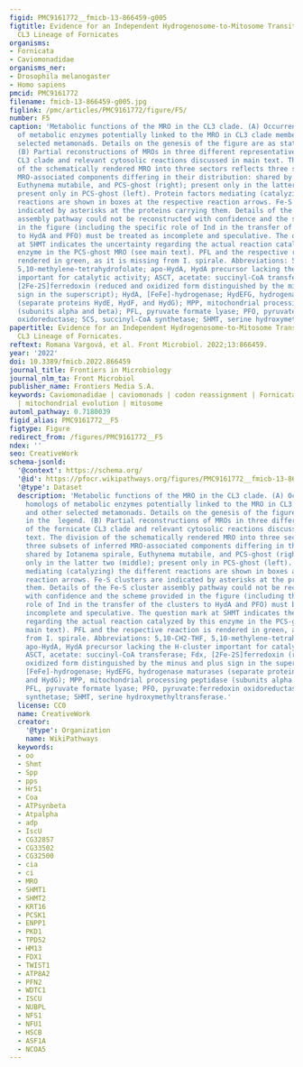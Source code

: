 ```yaml
---
figid: PMC9161772__fmicb-13-866459-g005
figtitle: Evidence for an Independent Hydrogenosome-to-Mitosome Transition in the
  CL3 Lineage of Fornicates
organisms:
- Fornicata
- Caviomonadidae
organisms_ner:
- Drosophila melanogaster
- Homo sapiens
pmcid: PMC9161772
filename: fmicb-13-866459-g005.jpg
figlink: /pmc/articles/PMC9161772/figure/F5/
number: F5
caption: 'Metabolic functions of the MRO in the CL3 clade. (A) Occurrence of homologs
  of metabolic enzymes potentially linked to the MRO in CL3 clade members and other
  selected metamonads. Details on the genesis of the figure are as stated in the  legend.
  (B) Partial reconstructions of MROs in three different representatives of the fornicate
  CL3 clade and relevant cytosolic reactions discussed in main text. The division
  of the schematically rendered MRO into three sectors reflects three subsets of inferred
  MRO-associated components differing in their distribution: shared by Iotanema spirale,
  Euthynema mutabile, and PCS-ghost (right); present only in the latter two (middle);
  present only in PCS-ghost (left). Protein factors mediating (catalyzing) the different
  reactions are shown in boxes at the respective reaction arrows. Fe-S clusters are
  indicated by asterisks at the proteins carrying them. Details of the Fe-S cluster
  assembly pathway could not be reconstructed with confidence and the scheme provided
  in the figure (including the specific role of Ind in the transfer of the clusters
  to HydA and PFO) must be treated as incomplete and speculative. The question mark
  at SHMT indicates the uncertainty regarding the actual reaction catalyzed by this
  enzyme in the PCS-ghost MRO (see main text). PFL and the respective reaction is
  rendered in green, as it is missing from I. spirale. Abbreviations: 5,10-CH2-THF,
  5,10-methylene-tetrahydrofolate; apo-HydA, HydA precursor lacking the H-cluster
  important for catalytic activity; ASCT, acetate: succinyl-CoA transferase; Fdx,
  [2Fe-2S]ferredoxin (reduced and oxidized form distinguished by the minus and plus
  sign in the superscript); HydA, [FeFe]-hydrogenase; HydEFG, hydrogenase maturases
  (separate proteins HydE, HydF, and HydG); MPP, mitochondrial processing peptidase
  (subunits alpha and beta); PFL, pyruvate formate lyase; PFO, pyruvate:ferredoxin
  oxidoreductase; SCS, succinyl-CoA synthetase; SHMT, serine hydroxymethyltransferase.'
papertitle: Evidence for an Independent Hydrogenosome-to-Mitosome Transition in the
  CL3 Lineage of Fornicates.
reftext: Romana Vargová, et al. Front Microbiol. 2022;13:866459.
year: '2022'
doi: 10.3389/fmicb.2022.866459
journal_title: Frontiers in Microbiology
journal_nlm_ta: Front Microbiol
publisher_name: Frontiers Media S.A.
keywords: Caviomonadidae | caviomonads | codon reassignment | Fornicata | hydrogenosome
  | mitochondrial evolution | mitosome
automl_pathway: 0.7180039
figid_alias: PMC9161772__F5
figtype: Figure
redirect_from: /figures/PMC9161772__F5
ndex: ''
seo: CreativeWork
schema-jsonld:
  '@context': https://schema.org/
  '@id': https://pfocr.wikipathways.org/figures/PMC9161772__fmicb-13-866459-g005.html
  '@type': Dataset
  description: 'Metabolic functions of the MRO in the CL3 clade. (A) Occurrence of
    homologs of metabolic enzymes potentially linked to the MRO in CL3 clade members
    and other selected metamonads. Details on the genesis of the figure are as stated
    in the  legend. (B) Partial reconstructions of MROs in three different representatives
    of the fornicate CL3 clade and relevant cytosolic reactions discussed in main
    text. The division of the schematically rendered MRO into three sectors reflects
    three subsets of inferred MRO-associated components differing in their distribution:
    shared by Iotanema spirale, Euthynema mutabile, and PCS-ghost (right); present
    only in the latter two (middle); present only in PCS-ghost (left). Protein factors
    mediating (catalyzing) the different reactions are shown in boxes at the respective
    reaction arrows. Fe-S clusters are indicated by asterisks at the proteins carrying
    them. Details of the Fe-S cluster assembly pathway could not be reconstructed
    with confidence and the scheme provided in the figure (including the specific
    role of Ind in the transfer of the clusters to HydA and PFO) must be treated as
    incomplete and speculative. The question mark at SHMT indicates the uncertainty
    regarding the actual reaction catalyzed by this enzyme in the PCS-ghost MRO (see
    main text). PFL and the respective reaction is rendered in green, as it is missing
    from I. spirale. Abbreviations: 5,10-CH2-THF, 5,10-methylene-tetrahydrofolate;
    apo-HydA, HydA precursor lacking the H-cluster important for catalytic activity;
    ASCT, acetate: succinyl-CoA transferase; Fdx, [2Fe-2S]ferredoxin (reduced and
    oxidized form distinguished by the minus and plus sign in the superscript); HydA,
    [FeFe]-hydrogenase; HydEFG, hydrogenase maturases (separate proteins HydE, HydF,
    and HydG); MPP, mitochondrial processing peptidase (subunits alpha and beta);
    PFL, pyruvate formate lyase; PFO, pyruvate:ferredoxin oxidoreductase; SCS, succinyl-CoA
    synthetase; SHMT, serine hydroxymethyltransferase.'
  license: CC0
  name: CreativeWork
  creator:
    '@type': Organization
    name: WikiPathways
  keywords:
  - oo
  - Shmt
  - Spp
  - pps
  - Hr51
  - Coa
  - ATPsynbeta
  - Atpalpha
  - adp
  - IscU
  - CG32857
  - CG33502
  - CG32500
  - cia
  - ci
  - MRO
  - SHMT1
  - SHMT2
  - KRT16
  - PCSK1
  - ENPP1
  - PKD1
  - TPD52
  - HM13
  - FDX1
  - TWIST1
  - ATP8A2
  - PFN2
  - WDTC1
  - ISCU
  - NUBPL
  - NFS1
  - NFU1
  - HSCB
  - ASF1A
  - NCOA5
---
```

